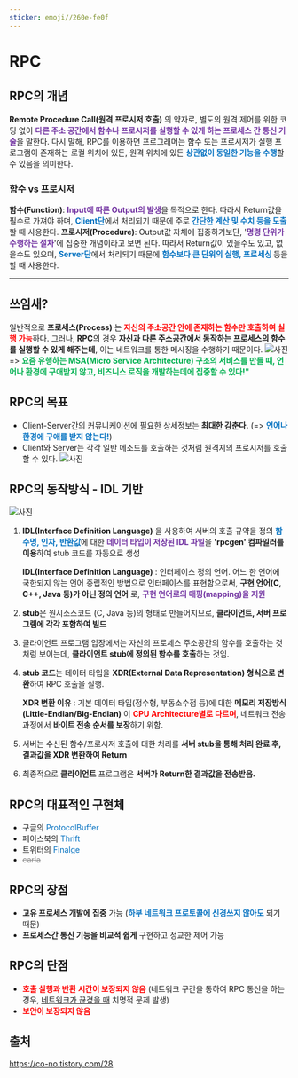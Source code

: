 ```yaml
---
sticker: emoji//260e-fe0f
---
```

# RPC
## RPC의 개념
**Remote Procedure Call(원격 프로시저 호출)** 의 약자로, 별도의 원격 제어를 위한 코딩 없이 <span style="color:#7030a0;font-weight:bold">다른 주소 공간에서 함수나 프로시저를 실행할 수 있게 하는 프로세스 간 통신 기술</span>을 말한다.
다시 말해, RPC를 이용하면 프로그래머는 함수 또는 프로시저가 실행 프로그램이 존재하는 로컬 위치에 있든, 원격 위치에 있든<span style="color:#0070c0;font-weight:bold"> 상관없이 동일한 기능을 수행</span>할 수 있음을 의미한다.

### 함수 vs 프로시저
**함수(Function)**: <span style="color:#7030a0;font-weight:bold">Input에 따른 Output의 발생</span>을 목적으로 한다. 따라서 Return값을 필수로 가져야 하며, <span style="color:#0070c0;font-weight:bold">Client단</span>에서 처리되기 때문에 주로 <span style="color:#0070c0;font-weight:bold">간단한 계산 및 수치 등을 도출</span>할 때 사용한다.
**프로시저(Procedure)**: Output값 자체에 집중하기보단, '<span style="color:#7030a0;font-weight:bold">명령 단위가 수행하는 절차</span>'에 집중한 개념이라고 보면 된다. 따라서 Return값이 있을수도 있고, 없을수도 있으며, <span style="color:#0070c0;font-weight:bold">Server단</span>에서 처리되기 때문에 <span style="color:#0070c0;font-weight:bold">함수보다 큰 단위의 실행, 프로세싱 </span>등을 할 때 사용한다.

---

## 쓰임새?
일반적으로 **프로세스(Process)** 는 <span style="color:#ff0000;font-weight:bold">자신의 주소공간 안에 존재하는 함수만 호출하여 실행 가능</span>하다.
그러나, **RPC**의 경우 **자신과 다른 주소공간에서 동작하는 프로세스의 함수를 실행할 수 있게 해주는데**, 이는 네트워크를 통한 메시징을 수행하기 때문이다. 
![사진](../Pictures/Pasted%20image%2020231025130729.png)
=> <span style="color:#00b050;font-weight:bold">요즘 유행하는 MSA(Micro Service Architecture) 구조의 서비스를 만들 때, 언어나 환경에 구애받지 않고, 비즈니스 로직을 개발하는데에 집중할 수 있다!"</span>

## RPC의 목표
- Client-Server간의 커뮤니케이션에 필요한 상세정보는 **최대한 감춘다.** (=> <span style="color:#0070c0;font-weight:bold">언어나 환경에 구애를 받지 않는다!</span>)
- Client와 Server는 각각 일반 메소드를 호출하는 것처럼 원격지의 프로시저를 호출할 수 있다.
![사진](../Pictures/Pasted%20image%2020231025131435.png)

## RPC의 동작방식 - IDL 기반
![사진](../Pictures/Pasted%20image%2020231025132140.png)
1. **IDL(Interface Definition Language)** 을 사용하여 서버의 호출 규약을 정의
   <span style="color:#0070c0;font-weight:bold">함수명, 인자, 반환값</span>에 대한 <span style="color:#7030a0;font-weight:bold">데이터 타입이 저장된 IDL 파일</span>을 **'rpcgen' 컴파일러를 이용**하여 stub 코드를 자동으로 생성

    **IDL(Interface Definition Language)** : 인터페이스 정의 언어. 어느 한 언어에 국한되지 않는 언어 중립적인 방법으로 인터페이스를 표현함으로써, **구현 언어(C, C++, Java 등)가 아닌 정의 언어** 로, <span style="color:#7030a0;font-weight:bold">구현 언어로의 매핑(mapping)을 지원</span>

2. **stub**은 원시소스코드 (C, Java 등)의 형태로 만들어지므로, **클라이언트, 서버 프로그램에 각각 포함하여 빌드**
3. 클라이언트 프로그램 입장에서는 자신의 프로세스 주소공간의 함수를 호출하는 것처럼 보이는데, **클라이언트 stub에 정의된 함수를 호출**하는 것임.
4. **stub 코드**는 데이터 타입을 **XDR(External Data Representation) 형식으로 변환**하여 RPC 호출을 실행.

    **XDR 변환 이유** : 기본 데이터 타입(정수형, 부동소수점 등)에 대한 **메모리 저장방식(Little-Endian/Big-Endian)** 이 <span style="color:#ff0000;font-weight:bold">CPU Architecture별로 다르며</span>, 네트워크 전송과정에서 **바이트 전송 순서를 보장**하기 위함. 
5. 서버는 수신된 함수/프로시저 호출에 대한 처리를 **서버 stub을 통해 처리 완료 후, 결과값을 XDR 변환하여 Return**
6. 최종적으로 **클라이언트** 프로그램은 **서버가 Return한 결과값을 전송받음.**

## RPC의 대표적인 구현체
- 구글의 <span style="color:#0070c0">ProtocolBuffer</span>
- 페이스북의 <span style="color:#0070c0">Thrift</span>
- 트위터의 <span style="color:#0070c0">Finalge</span>
- <span style="color:#8a8a8a;text-decoration:line-through">carla</span>

## RPC의 장점
- **고유 프로세스 개발에 집중** 가능 (<span style="color:#0070c0;font-weight:bold">하부 네트워크 프로토콜에 신경쓰지 않아도</span> 되기 때문)
- **프로세스간 통신 기능을 비교적 쉽게** 구현하고 정교한 제어 가능

## RPC의 단점
- <span style="color:#ff0000;font-weight:bold">호출 실행과 반환 시간이 보장되지 않음</span> (네트워크 구간을 통하여 RPC 통신을 하는 경우, <span style="text-decoration:underline;">네트워크가 끊겼을 때</span> 치명적 문제 발생)
- <span style="color:#ff0000;font-weight:bold">보안이 보장되지 않음</span>


## 출처
https://co-no.tistory.com/28